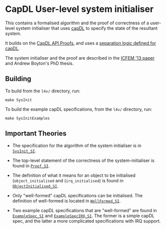 CapDL User-level system initialiser
===================================

This contains a formalised algorithm and the proof of correctness of
a user-level system initialiser that uses [capDL](../spec/capDL/) to
specify the state of the resultant system.

It builds on the [CapDL API Proofs](../spec/capDL-api/), and uses
a [separation logic defined for capDL](../spec/sep-capDL/).

The system initialiser and the proof are described in the
[ICFEM '13 paper][Boyton_13] and Andrew Boyton's PhD thesis.

  [Boyton_13]: http://www.nicta.com.au/pub?id=7047 "Formally Verified System Initialisation"

Building
--------

To build from the `l4v/` directory, run:

    make SysInit

To build the example capDL specifications, from the `l4v/` directory, run:

    make SysInitExamples


Important Theories
------------------

* The specification for the algorithm of the system initialiser is in
  [`SysInit_SI`](SysInit_SI.thy).

* The top-level statement of the correctness of the system-initialiser
  is found in [`Proof_SI`](Proof_SI.thy).

* The definition of what it means for an object to be initialised
  (`object_initialised` and (`irq_initialised`) is found in
  [`ObjectInitialised_SI`](ObjectInitialised_SI.thy).

* Only "well-formed" capDL specifications can be initialised. The
  definition of well-formed is located in
  [`WellFormed_SI`](WellFormed_SI.thy).

* Two example capDL specifications that are "well-formed" are found in
  [`ExampleSpec_SI`](ExampleSpec_SI.thy) and
  [`ExampleSpecIRQ_SI`](ExampleSpecIRQ_SI.thy). The former is a simple
  capDL spec, and the latter a more complicated specifications with IRQ
  support.

